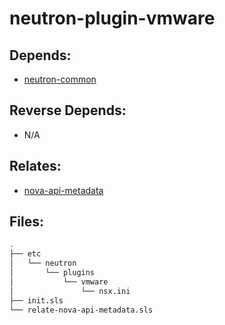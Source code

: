 # neutron-plugin-vmware

## Depends:

  -  [neutron-common](/salt/neutron-common)

## Reverse Depends:

  -  N/A

## Relates:

  -  [nova-api-metadata](/salt/nova-api-metadata)

## Files:

```bash
.
├── etc
│   └── neutron
│       └── plugins
│           └── vmware
│               └── nsx.ini
├── init.sls
└── relate-nova-api-metadata.sls
```
